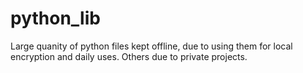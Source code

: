 # python_lib


Large quanity of python files kept offline, due to using them for local encryption and daily uses. Others due to private projects.
